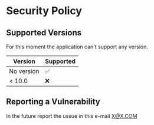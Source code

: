 # Security Policy

## Supported Versions

For this moment the application can't support any versión.

| Version     | Supported          |
| -------     | ------------------ |
| No version  | :white_check_mark: |
| <  10.0     | :x:                |

## Reporting a Vulnerability

In the future report the ussue in this e-mail X@X.COM
